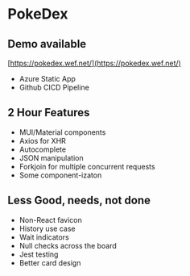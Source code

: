 # PokeDex

## Demo available

[https://pokedex.wef.net/](https://pokedex.wef.net/)

- Azure Static App
- Github CICD Pipeline

## 2 Hour Features

- MUI/Material components
- Axios for XHR
- Autocomplete
- JSON manipulation
- Forkjoin for multiple concurrent requests
- Some component-izaton

## Less Good, needs, not done

- Non-React favicon
- History use case
- Wait indicators
- Null checks across the board
- Jest testing
- Better card design
